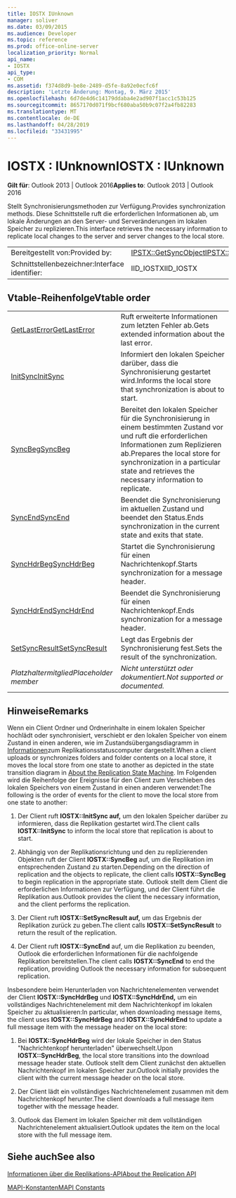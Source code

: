 ```yaml
---
title: IOSTX IUnknown
manager: soliver
ms.date: 03/09/2015
ms.audience: Developer
ms.topic: reference
ms.prod: office-online-server
localization_priority: Normal
api_name:
- IOSTX
api_type:
- COM
ms.assetid: f374d8d9-be8e-2489-d5fe-8a92e0ecfc6f
description: 'Letzte Änderung: Montag, 9. März 2015'
ms.openlocfilehash: 6d7de4d6c14179ddaba4e2ad907f1acc1c53b125
ms.sourcegitcommit: 8657170d071f9bcf680aba50b9c07f2a4fb82283
ms.translationtype: MT
ms.contentlocale: de-DE
ms.lasthandoff: 04/28/2019
ms.locfileid: "33431995"
---
```

# <a name="iostx--iunknown"></a><span data-ttu-id="2286e-103">IOSTX : IUnknown</span><span class="sxs-lookup"><span data-stu-id="2286e-103">IOSTX : IUnknown</span></span>

  
  
<span data-ttu-id="2286e-104">**Gilt für**: Outlook 2013 | Outlook 2016</span><span class="sxs-lookup"><span data-stu-id="2286e-104">**Applies to**: Outlook 2013 | Outlook 2016</span></span> 
  
<span data-ttu-id="2286e-105">Stellt Synchronisierungsmethoden zur Verfügung.</span><span class="sxs-lookup"><span data-stu-id="2286e-105">Provides synchronization methods.</span></span> <span data-ttu-id="2286e-106">Diese Schnittstelle ruft die erforderlichen Informationen ab, um lokale Änderungen an den Server- und Serveränderungen im lokalen Speicher zu replizieren.</span><span class="sxs-lookup"><span data-stu-id="2286e-106">This interface retrieves the necessary information to replicate local changes to the server and server changes to the local store.</span></span>
  
|||
|:-----|:-----|
|<span data-ttu-id="2286e-107">Bereitgestellt von:</span><span class="sxs-lookup"><span data-stu-id="2286e-107">Provided by:</span></span>  <br/> |[<span data-ttu-id="2286e-108">IPSTX::GetSyncObject</span><span class="sxs-lookup"><span data-stu-id="2286e-108">IPSTX::GetSyncObject</span></span>](iostx-setsyncresult.md) <br/> |
|<span data-ttu-id="2286e-109">Schnittstellenbezeichner:</span><span class="sxs-lookup"><span data-stu-id="2286e-109">Interface identifier:</span></span>  <br/> |<span data-ttu-id="2286e-110">IID_IOSTX</span><span class="sxs-lookup"><span data-stu-id="2286e-110">IID_IOSTX</span></span>  <br/> |
   
## <a name="vtable-order"></a><span data-ttu-id="2286e-111">Vtable-Reihenfolge</span><span class="sxs-lookup"><span data-stu-id="2286e-111">Vtable order</span></span>

|||
|:-----|:-----|
|[<span data-ttu-id="2286e-112">GetLastError</span><span class="sxs-lookup"><span data-stu-id="2286e-112">GetLastError</span></span>](iostx-getlasterror.md) <br/> |<span data-ttu-id="2286e-113">Ruft erweiterte Informationen zum letzten Fehler ab.</span><span class="sxs-lookup"><span data-stu-id="2286e-113">Gets extended information about the last error.</span></span>  <br/> |
|[<span data-ttu-id="2286e-114">InitSync</span><span class="sxs-lookup"><span data-stu-id="2286e-114">InitSync</span></span>](iostx-initsync.md) <br/> |<span data-ttu-id="2286e-115">Informiert den lokalen Speicher darüber, dass die Synchronisierung gestartet wird.</span><span class="sxs-lookup"><span data-stu-id="2286e-115">Informs the local store that synchronization is about to start.</span></span>  <br/> |
|[<span data-ttu-id="2286e-116">SyncBeg</span><span class="sxs-lookup"><span data-stu-id="2286e-116">SyncBeg</span></span>](iostx-syncbeg.md) <br/> |<span data-ttu-id="2286e-117">Bereitet den lokalen Speicher für die Synchronisierung in einem bestimmten Zustand vor und ruft die erforderlichen Informationen zum Replizieren ab.</span><span class="sxs-lookup"><span data-stu-id="2286e-117">Prepares the local store for synchronization in a particular state and retrieves the necessary information to replicate.</span></span>  <br/> |
|[<span data-ttu-id="2286e-118">SyncEnd</span><span class="sxs-lookup"><span data-stu-id="2286e-118">SyncEnd</span></span>](iostx-syncend.md) <br/> |<span data-ttu-id="2286e-119">Beendet die Synchronisierung im aktuellen Zustand und beendet den Status.</span><span class="sxs-lookup"><span data-stu-id="2286e-119">Ends synchronization in the current state and exits that state.</span></span>  <br/> |
|[<span data-ttu-id="2286e-120">SyncHdrBeg</span><span class="sxs-lookup"><span data-stu-id="2286e-120">SyncHdrBeg</span></span>](iostx-synchdrbeg.md) <br/> |<span data-ttu-id="2286e-121">Startet die Synchronisierung für einen Nachrichtenkopf.</span><span class="sxs-lookup"><span data-stu-id="2286e-121">Starts synchronization for a message header.</span></span>  <br/> |
|[<span data-ttu-id="2286e-122">SyncHdrEnd</span><span class="sxs-lookup"><span data-stu-id="2286e-122">SyncHdrEnd</span></span>](iostx-synchdrend.md) <br/> |<span data-ttu-id="2286e-123">Beendet die Synchronisierung für einen Nachrichtenkopf.</span><span class="sxs-lookup"><span data-stu-id="2286e-123">Ends synchronization for a message header.</span></span>  <br/> |
|[<span data-ttu-id="2286e-124">SetSyncResult</span><span class="sxs-lookup"><span data-stu-id="2286e-124">SetSyncResult</span></span>](iostx-setsyncresult.md) <br/> |<span data-ttu-id="2286e-125">Legt das Ergebnis der Synchronisierung fest.</span><span class="sxs-lookup"><span data-stu-id="2286e-125">Sets the result of the synchronization.</span></span>  <br/> |
| <span data-ttu-id="2286e-126">*Platzhaltermitglied*</span><span class="sxs-lookup"><span data-stu-id="2286e-126">*Placeholder member*</span></span>  <br/> | <span data-ttu-id="2286e-127">*Nicht unterstützt oder dokumentiert.*</span><span class="sxs-lookup"><span data-stu-id="2286e-127">*Not supported or documented.*</span></span>  <br/> |
   
## <a name="remarks"></a><span data-ttu-id="2286e-128">Hinweise</span><span class="sxs-lookup"><span data-stu-id="2286e-128">Remarks</span></span>

<span data-ttu-id="2286e-129">Wenn ein Client Ordner und Ordnerinhalte in einem lokalen Speicher hochlädt oder synchronisiert, verschiebt er den lokalen Speicher von einem Zustand in einen anderen, wie im Zustandsübergangsdiagramm in [Informationen](about-the-replication-state-machine.md)zum Replikationsstatuscomputer dargestellt.</span><span class="sxs-lookup"><span data-stu-id="2286e-129">When a client uploads or synchronizes folders and folder contents on a local store, it moves the local store from one state to another as depicted in the state transition diagram in [About the Replication State Machine](about-the-replication-state-machine.md).</span></span> <span data-ttu-id="2286e-130">Im Folgenden wird die Reihenfolge der Ereignisse für den Client zum Verschieben des lokalen Speichers von einem Zustand in einen anderen verwendet:</span><span class="sxs-lookup"><span data-stu-id="2286e-130">The following is the order of events for the client to move the local store from one state to another:</span></span>
  
1. <span data-ttu-id="2286e-131">Der Client ruft **IOSTX::InitSync auf,** um den lokalen Speicher darüber zu informieren, dass die Replikation gestartet wird.</span><span class="sxs-lookup"><span data-stu-id="2286e-131">The client calls **IOSTX::InitSync** to inform the local store that replication is about to start.</span></span> 
    
2. <span data-ttu-id="2286e-132">Abhängig von der Replikationsrichtung und den zu replizierenden Objekten ruft der Client **IOSTX::SyncBeg** auf, um die Replikation im entsprechenden Zustand zu starten.</span><span class="sxs-lookup"><span data-stu-id="2286e-132">Depending on the direction of replication and the objects to replicate, the client calls **IOSTX::SyncBeg** to begin replication in the appropriate state.</span></span> <span data-ttu-id="2286e-133">Outlook stellt dem Client die erforderlichen Informationen zur Verfügung, und der Client führt die Replikation aus.</span><span class="sxs-lookup"><span data-stu-id="2286e-133">Outlook provides the client the necessary information, and the client performs the replication.</span></span> 
    
3. <span data-ttu-id="2286e-134">Der Client ruft **IOSTX::SetSyncResult auf,** um das Ergebnis der Replikation zurück zu geben.</span><span class="sxs-lookup"><span data-stu-id="2286e-134">The client calls **IOSTX::SetSyncResult** to return the result of the replication.</span></span> 
    
4. <span data-ttu-id="2286e-135">Der Client ruft **IOSTX::SyncEnd** auf, um die Replikation zu beenden, Outlook die erforderlichen Informationen für die nachfolgende Replikation bereitstellen.</span><span class="sxs-lookup"><span data-stu-id="2286e-135">The client calls **IOSTX::SyncEnd** to end the replication, providing Outlook the necessary information for subsequent replication.</span></span> 
    
<span data-ttu-id="2286e-136">Insbesondere beim Herunterladen von Nachrichtenelementen verwendet der Client **IOSTX::SyncHdrBeg** und **IOSTX::SyncHdrEnd,** um ein vollständiges Nachrichtenelement mit dem Nachrichtenkopf im lokalen Speicher zu aktualisieren:</span><span class="sxs-lookup"><span data-stu-id="2286e-136">In particular, when downloading message items, the client uses **IOSTX::SyncHdrBeg** and **IOSTX::SyncHdrEnd** to update a full message item with the message header on the local store:</span></span> 
  
1. <span data-ttu-id="2286e-137">Bei **IOSTX::SyncHdrBeg** wird der lokale Speicher in den Status "Nachrichtenkopf herunterladen" überwechselt.</span><span class="sxs-lookup"><span data-stu-id="2286e-137">Upon **IOSTX::SyncHdrBeg**, the local store transitions into the download message header state.</span></span> <span data-ttu-id="2286e-138">Outlook stellt dem Client zunächst den aktuellen Nachrichtenkopf im lokalen Speicher zur.</span><span class="sxs-lookup"><span data-stu-id="2286e-138">Outlook initially provides the client with the current message header on the local store.</span></span>
    
2. <span data-ttu-id="2286e-139">Der Client lädt ein vollständiges Nachrichtenelement zusammen mit dem Nachrichtenkopf herunter.</span><span class="sxs-lookup"><span data-stu-id="2286e-139">The client downloads a full message item together with the message header.</span></span>
    
3. <span data-ttu-id="2286e-140">Outlook das Element im lokalen Speicher mit dem vollständigen Nachrichtenelement aktualisiert.</span><span class="sxs-lookup"><span data-stu-id="2286e-140">Outlook updates the item on the local store with the full message item.</span></span>
    
## <a name="see-also"></a><span data-ttu-id="2286e-141">Siehe auch</span><span class="sxs-lookup"><span data-stu-id="2286e-141">See also</span></span>



[<span data-ttu-id="2286e-142">Informationen über die Replikations-API</span><span class="sxs-lookup"><span data-stu-id="2286e-142">About the Replication API</span></span>](about-the-replication-api.md)
  
[<span data-ttu-id="2286e-143">MAPI-Konstanten</span><span class="sxs-lookup"><span data-stu-id="2286e-143">MAPI Constants</span></span>](mapi-constants.md)

